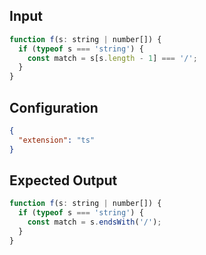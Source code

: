 
## Input
```javascript input
function f(s: string | number[]) {
  if (typeof s === 'string') {
    const match = s[s.length - 1] === '/';
  }
}
```

## Configuration
```json configuration
{
  "extension": "ts"
}
```

## Expected Output
```javascript expected output
function f(s: string | number[]) {
  if (typeof s === 'string') {
    const match = s.endsWith('/');
  }
}
```
